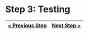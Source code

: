# Step 3: Testing

[//]: # (head-end)




[//]: # (foot-start)

[{]: <helper> (navStep)

| [< Previous Step](https://github.com/Urigo/WhatsApp-Clone-Server/tree/master@0.1.0/.tortilla/manuals/views/step2.md) | [Next Step >](https://github.com/Urigo/WhatsApp-Clone-Server/tree/master@0.1.0/.tortilla/manuals/views/step4.md) |
|:--------------------------------|--------------------------------:|

[}]: #
